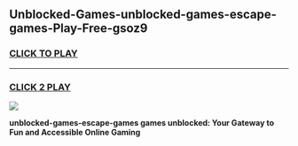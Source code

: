 
## Unblocked-Games-unblocked-games-escape-games-Play-Free-gsoz9
<h3>
<a href="https://premium76.site?title=unblocked-games-escape-games&ref=21A">CLICK TO PLAY</a></h3>
<hr>

<h3>
<a href="https://premium76.site?title=unblocked-games-escape-games&ref=21A">CLICK 2 PLAY</a>
  
</h3>

<a href="https://premium76.site?title=unblocked-games-escape-games&ref=21A"><img src="https://clearcache.store/games.png"></a>


**unblocked-games-escape-games games unblocked: Your Gateway to Fun and Accessible Online Gaming**
